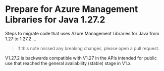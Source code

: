 # Prepare for Azure Management Libraries for Java 1.27.2 #

Steps to migrate code that uses Azure Management Libraries for Java from 1.27 to 1.27.2 ...

> If this note missed any breaking changes, please open a pull request.

V1.27.2 is backwards compatible with V1.27 in the APIs intended for public use that reached the general availability (stable) stage in V1.x.
